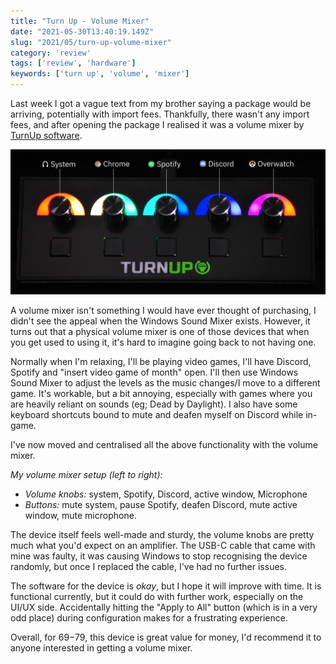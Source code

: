 ```yaml
---
title: "Turn Up - Volume Mixer"
date: "2021-05-30T13:40:19.149Z"
slug: "2021/05/turn-up-volume-mixer"
category: 'review'
tags: ['review', 'hardware']
keywords: ['turn up', 'volume', 'mixer']
---
```

Last week I got a vague text from my brother saying a package would be arriving, potentially with import fees. Thankfully, there wasn't any import fees, and after opening the package I realised it was a volume mixer by [TurnUp software](https://www.turnup.tech/).

![Image of TurnUp Device](../../2021/05/images/turn-up-device.png)

A volume mixer isn't something I would have ever thought of purchasing, I didn't see the appeal when the Windows Sound Mixer exists. However, it turns out that a physical volume mixer is one of those devices that when you get used to using it, it's hard to imagine going back to not having one.

Normally when I'm relaxing, I'll be playing video games, I'll have Discord, Spotify and "insert video game of month" open. I'll then use Windows Sound Mixer to adjust the levels as the music changes/I move to a different game. It's workable, but a bit annoying, especially with games where you are heavily reliant on sounds (eg; Dead by Daylight). I also have some keyboard shortcuts bound to mute and deafen myself on Discord while in-game.

I've now moved and centralised all the above functionality with the volume mixer.

*My volume mixer setup (left to right):*

- *Volume knobs:* system, Spotify, Discord, active window, Microphone
- *Buttons:* mute system, pause Spotify, deafen Discord, mute active window, mute microphone.

The device itself feels well-made and sturdy, the volume knobs are pretty much what you'd expect on an amplifier. The USB-C cable that came with mine was faulty, it was causing Windows to stop recognising the device randomly, but once I replaced the cable, I've had no further issues.

The software for the device is _okay_, but I hope it will improve with time. It is functional currently, but it could do with further work, especially on the UI/UX side. Accidentally hitting the "Apply to All" button (which is in a very odd place) during configuration makes for a frustrating experience.

Overall, for $69-$79, this device is great value for money, I'd recommend it to anyone interested in getting a volume mixer.
